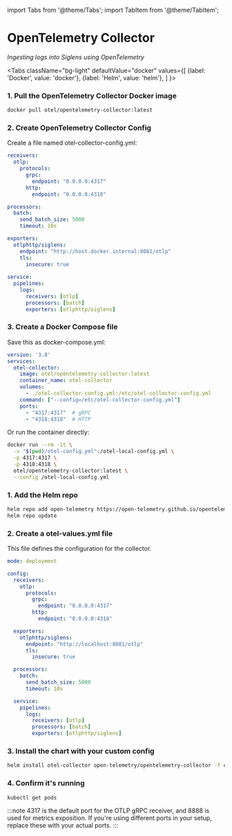 import Tabs from '@theme/Tabs';
import TabItem from '@theme/TabItem';

# OpenTelemetry Collector

_Ingesting logs into Siglens using OpenTelemetry_

<Tabs
  className="bg-light"
  defaultValue="docker"
  values={[
    {label: 'Docker', value: 'docker'},
    {label: 'Helm', value: 'helm'},
  ]
}>

<TabItem value="docker">


### 1. Pull the OpenTelemetry Collector Docker image

```bash
docker pull otel/opentelemetry-collector:latest
```

### 2. Create OpenTelemetry Collector Config

Create a file named otel-collector-config.yml:

```yml title="otel-collector-config.yml"
receivers:
  otlp:
    protocols:
      grpc:
        endpoint: "0.0.0.0:4317"
      http:
        endpoint: "0.0.0.0:4318"

processors:
  batch:
    send_batch_size: 5000
    timeout: 10s

exporters:
  otlphttp/siglens:
    endpoint: "http://host.docker.internal:8081/otlp"
    tls:
      insecure: true
      
service:
  pipelines:
    logs:
      receivers: [otlp]
      processors: [batch]
      exporters: [otlphttp/siglens]
```

### 3. Create a Docker Compose file

Save this as docker-compose.yml:

```yml title="docker-compose.yml"
version: '3.8'
services:
  otel-collector:
    image: otel/opentelemetry-collector:latest
    container_name: otel-collector
    volumes:
      - ./otel-collector-config.yml:/etc/otel-collector-config.yml
    command: ["--config=/etc/otel-collector-config.yml"]
    ports:
      - "4317:4317"  # gRPC
      - "4318:4318"  # HTTP
```

Or run the container directly:

```bash
docker run --rm -it \
  -v "$(pwd)/otel-config.yml":/otel-local-config.yml \
  -p 4317:4317 \
  -p 4318:4318 \
  otel/opentelemetry-collector:latest \
  --config /otel-local-config.yml
```
</TabItem>

<TabItem value="helm">

### 1. Add the Helm repo

```bash
helm repo add open-telemetry https://open-telemetry.github.io/opentelemetry-helm-charts
helm repo update
```

### 2. Create a otel-values.yml file

This file defines the configuration for the collector.

```yml title="otel-values.yml"
mode: deployment

config:
  receivers:
    otlp:
      protocols:
        grpc:
          endpoint: "0.0.0.0:4317"
        http:
          endpoint: "0.0.0.0:4318"

  exporters:
    otlphttp/siglens:
      endpoint: "http://localhost:8081/otlp"
      tls:
        insecure: true

  processors:
    batch:
      send_batch_size: 5000
      timeout: 10s

  service:
    pipelines:
      logs:
        receivers: [otlp]
        processors: [batch]
        exporters: [otlphttp/siglens]
```

### 3. Install the chart with your custom config

```bash
helm install otel-collector open-telemetry/opentelemetry-collector -f otel-values.yml
```

### 4. Confirm it's running

```bash
kubectl get pods
```
</TabItem>
</Tabs>

:::note
4317 is the default port for the OTLP gRPC receiver, and 8888 is used for metrics exposition. If you're using different ports in your setup, replace these with your actual ports.
:::

